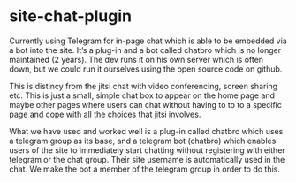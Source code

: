 # site-chat-plugin
Currently using Telegram for in-page chat which is able to be embedded via a bot into the site. It’s a plug-in and a bot called chatbro which is no longer maintained (2 years). The dev runs it on his own server which is often down, but we could run it ourselves using the open source code on github.

This is distincy from the jitsi chat with video conferencing, screen sharing etc. This is just a small, simple chat box to appear on the home page and maybe other pages where users can chat without having to to to a specific page and cope with all the choices that jitsi involves.

What we have used and worked well is a plug-in called chatbro which uses a telegram group as its base, and a telegram bot (chatbro) which enables users of the site to immediately start chatting without registering with either telegram or the chat group. Their site username is automatically used in the chat. We make the bot a member of the telegram group in order to do this.
